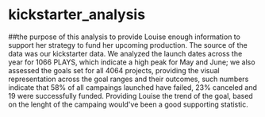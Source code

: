 # kickstarter_analysis
##the purpose of this analysis to provide Louise enough information to support her strategy to fund her upcoming production.
The source of the data was our kickstarter data.  We analyzed the launch dates across the year for 1066 PLAYS, which indicate a high peak for May and June; we also assessed the goals set for all 4064 projects, providing the visual representation across the goal ranges and their outcomes, such numbers indicate that 58% of all campaings launched have failed, 23% canceled and 19 were successfully funded. 
Providing Louise the trend of the goal, based on the lenght of the campaing would've been a good supporting statistic. 
